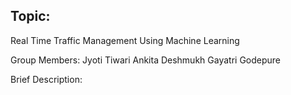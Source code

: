 ## Topic:
Real Time Traffic Management Using Machine Learning

Group Members:
Jyoti Tiwari
Ankita Deshmukh
Gayatri Godepure

Brief Description:
